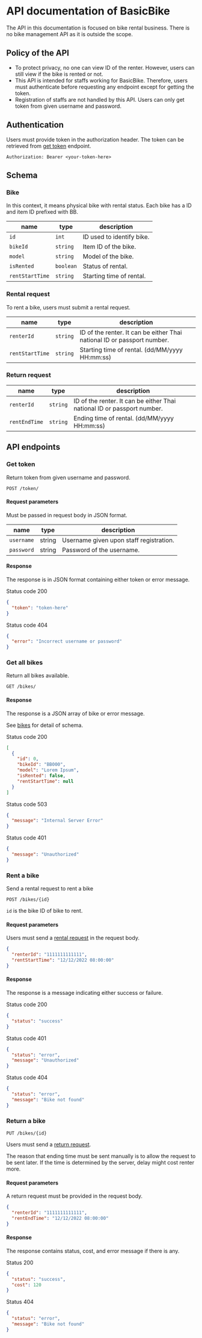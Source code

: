 # API documentation of BasicBike

The API in this documentation is focused on bike rental business. 
There is no bike management API as it is outside the scope.

## Policy of the API
- To protect privacy, no one can view ID of the renter. However, users can still 
  view if the bike is rented or not.
- This API is intended for staffs working for BasicBike. Therefore, users must
  authenticate before requesting any endpoint except for getting the token.
- Registration of staffs are not handled by this API. Users can only get token from
  given username and password. 


## Authentication

Users must provide token in the authorization header. The token can be retrieved 
from [get token](#get-token) endpoint.

```http request
Authorization: Bearer <your-token-here>
```

## Schema

### Bike
In this context, it means physical bike with rental status. Each bike has
a ID and item ID prefixed with BB.

| name            | type      | description               |
|-----------------|-----------|---------------------------|
| `id`            | `int`     | ID used to identify bike. |
| `bikeId`        | `string`  | Item ID of the bike.      |
| `model`         | `string`  | Model of the bike.        |
| `isRented`      | `boolean` | Status of rental.         |
| `rentStartTime` | `string`  | Starting time of rental.  |

### Rental request
To rent a bike, users must submit a rental request.

| name            | type     | description                                                             |
|-----------------|----------|-------------------------------------------------------------------------|
| `renterId`      | `string` | ID of the renter. It can be either Thai national ID or passport number. |
| `rentStartTime` | `string` | Starting time of rental. (dd/MM/yyyy HH:mm:ss)                          | 

### Return request

| name          | type     | description                                                             |
|---------------|----------|-------------------------------------------------------------------------|
| `renterId`    | `string` | ID of the renter. It can be either Thai national ID or passport number. |
| `rentEndTime` | `string` | Ending time of rental. (dd/MM/yyyy HH:mm:ss)                            |

## API endpoints

### Get token

Return token from given username and password.

```http request
POST /token/
```

#### Request parameters
Must be passed in request body in JSON format.

| name       | type   | description                             |
|------------|--------|-----------------------------------------|
| `username` | string | Username given upon staff registration. |
| `password` | string | Password of the username.               |

#### Response

The response is in JSON format containing either token or error message.

Status code 200

```json
{
  "token": "token-here"
}
```

Status code 404

```json
{
  "error": "Incorrect username or password"
}
```

### Get all bikes

Return all bikes available.

```http request
GET /bikes/
```

#### Response

The response is a JSON array of bike or error message.

See [bikes](#bike) for detail of schema.

Status code 200
```json
[
  {
    "id": 0,
    "bikeId": "BB000",
    "model": "Lorem Ipsum",
    "isRented": false,
    "rentStartTime": null
  }
]
```

Status code 503
```json
{
  "message": "Internal Server Error"
}
```

Status code 401
```json
{
  "message": "Unauthorized"
}
```

### Rent a bike

Send a rental request to rent a bike

```http request
POST /bikes/{id}
```

`id` is the bike ID of bike to rent.

#### Request parameters

Users must send a [rental request](#rental-request) in the request body.

```json
{
  "renterId": "1111111111111",
  "rentStartTime": "12/12/2022 08:00:00"
}
```

#### Response

The response is a message indicating either success or failure.

Status code 200

```json
{
  "status": "success"
}
```

Status code 401

```json
{
  "status": "error",
  "message": "Unauthorized"
}
```

Status code 404

```json
{
  "status": "error",
  "message": "Bike not found"
}
```

### Return a bike

```http request
PUT /bikes/{id}
```

Users must send a [return request](#return-request).

The reason that ending time must be sent manually is to allow the request to be sent later. If the time is
determined by the server, delay might cost renter more.

#### Request parameters

A return request must be provided in the request body. 

```json
{
  "renterId": "1111111111111",
  "rentEndTime": "12/12/2022 08:00:00"
}
```

#### Response

The response contains status, cost, and error message if there is any.

Status 200

```json
{
  "status": "success",
  "cost": 120
}
```

Status 404

```json
{
  "status": "error",
  "message": "Bike not found"
}
```


